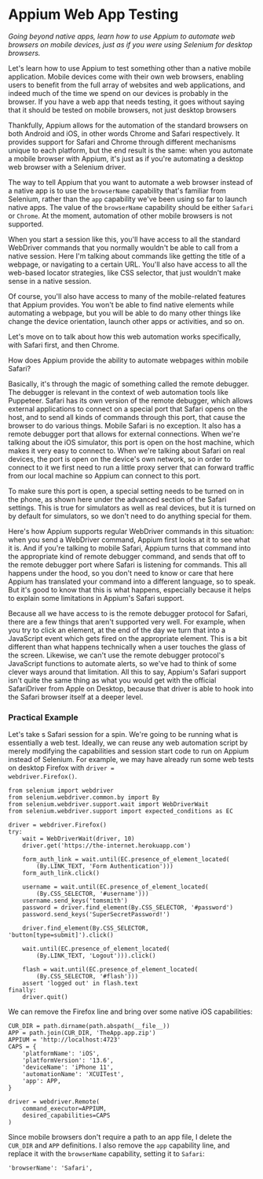 # Appium Web App Testing

*Going beyond native apps, learn how to use Appium to automate web browsers on mobile devices, just as if you were using Selenium for desktop browsers.*

Let's learn how to use Appium to test something other than a native mobile application. Mobile devices come with their own web browsers, enabling users to benefit from the full array of websites and web applications, and indeed much of the time we spend on our devices is probably in the browser. If you have a web app that needs testing, it goes without saying that it should be tested on mobile browsers, not just desktop browsers

Thankfully, Appium allows for the automation of the standard browsers on both Android and iOS, in other words Chrome and Safari respectively. It provides support for Safari and Chrome through different mechanisms unique to each platform, but the end result is the same: when you automate a mobile browser with Appium, it's just as if you're automating a desktop web browser with a Selenium driver.

The way to tell Appium that you want to automate a web browser instead of a native app is to use the <code>browserName</code> capability that's familiar from Selenium, rather than the <code>app</code> capability we've been using so far to launch native apps. The value of the <code>browserName</code> capability should be either <code>Safari</code> or <code>Chrome</code>. At the moment, automation of other mobile browsers is not supported.

When you start a session like this, you'll have access to all the standard WebDriver commands that you normally wouldn't be able to call from a native session. Here I'm talking about commands like getting the title of a webpage, or navigating to a certain URL. You'll also have access to all the web-based locator strategies, like CSS selector, that just wouldn't make sense in a native session.

Of course, you'll also have access to many of the mobile-related features that Appium provides. You won't be able to find native elements while automating a webpage, but you will be able to do many other things like change the device orientation, launch other apps or activities, and so on.

Let's move on to talk about how this web automation works specifically, with Safari first, and then Chrome.

How does Appium provide the ability to automate webpages within mobile Safari?

Basically, it's through the magic of something called the remote debugger. The debugger is relevant in the context of web automation tools like Puppeteer. Safari has its own version of the remote debugger, which allows external applications to connect on a special port that Safari opens on the host, and to send all kinds of commands through this port, that cause the browser to do various things. Mobile Safari is no exception. It also has a remote debugger port that allows for external connections. When we're talking about the iOS simulator, this port is open on the host machine, which makes it very easy to connect to. When we're talking about Safari on real devices, the port is open on the device's own network, so in order to connect to it we first need to run a little proxy server that can forward traffic from our local machine so Appium can connect to this port.

To make sure this port is open, a special setting needs to be turned on in the phone, as shown here under the advanced section of the Safari settings. This is true for simulators as well as real devices, but it is turned on by default for simulators, so we don't need to do anything special for them.

Here's how Appium supports regular WebDriver commands in this situation: when you send a WebDriver command, Appium first looks at it to see what it is. And if you're talking to mobile Safari, Appium turns that command into the appropriate kind of remote debugger command, and sends that off to the remote debugger port where Safari is listening for commands. This all happens under the hood, so you don't need to know or care that here Appium has translated your command into a different language, so to speak. But it's good to know that this is what happens, especially because it helps to explain some limitations in Appium's Safari support.

Because all we have access to is the remote debugger protocol for Safari, there are a few things that aren't supported very well. For example, when you try to click an element, at the end of the day we turn that into a JavaScript event which gets fired on the appropriate element. This is a bit different than what happens technically when a user touches the glass of the screen. Likewise, we can't use the remote debugger protocol's JavaScript functions to automate alerts, so we've had to think of some clever ways around that limitation. All this to say, Appium's Safari support isn't quite the same thing as what you would get with the official SafariDriver from Apple on Desktop, because that driver is able to hook into the Safari browser itself at a deeper level.

### Practical Example

Let's take s Safari session for a spin. We're going to be running what is essentially a web test. Ideally, we can reuse any web automation script by merely modifying the capabilities and session start code to run on Appium instead of Selenium. For example, we may have already run some web tests on desktop Firefox with <code>driver = webdriver.Firefox()</code>. 

    from selenium import webdriver
    from selenium.webdriver.common.by import By
    from selenium.webdriver.support.wait import WebDriverWait
    from selenium.webdriver.support import expected_conditions as EC

    driver = webdriver.Firefox()
    try:
        wait = WebDriverWait(driver, 10)
        driver.get('https://the-internet.herokuapp.com')

        form_auth_link = wait.until(EC.presence_of_element_located(
            (By.LINK_TEXT, 'Form Authentication')))
        form_auth_link.click()

        username = wait.until(EC.presence_of_element_located(
            (By.CSS_SELECTOR, '#username')))
        username.send_keys('tomsmith')
        password = driver.find_element(By.CSS_SELECTOR, '#password')
        password.send_keys('SuperSecretPassword!')

        driver.find_element(By.CSS_SELECTOR, 'button[type=submit]').click()

        wait.until(EC.presence_of_element_located(
            (By.LINK_TEXT, 'Logout'))).click()

        flash = wait.until(EC.presence_of_element_located(
            (By.CSS_SELECTOR, '#flash')))
        assert 'logged out' in flash.text
    finally:
        driver.quit()

We can remove the Firefox line and bring over some native iOS capabilities:

    CUR_DIR = path.dirname(path.abspath(__file__))
    APP = path.join(CUR_DIR, 'TheApp.app.zip')
    APPIUM = 'http://localhost:4723'
    CAPS = {
        'platformName': 'iOS',
        'platformVersion': '13.6',
        'deviceName': 'iPhone 11',
        'automationName': 'XCUITest',
        'app': APP,
    }

    driver = webdriver.Remote(
        command_executor=APPIUM,
        desired_capabilities=CAPS
    )

Since mobile browsers don't require a path to an app file, I delete the <code>CUR_DIR</code> and <code>APP</code> definitions. I also remove the <Code>app</code> capability line, and replace it with the <code>browserName</code> capability, setting it to <code>Safari</code>:

    'browserName': 'Safari',







